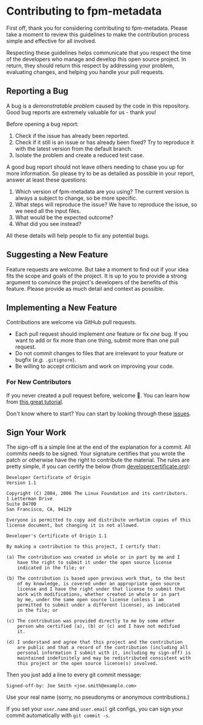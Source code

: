 # Contributing to fpm-metadata

First off, thank you for considering contributing to fpm-metadata.
Please take a moment to review this guidelines to make the contribution process
simple and effective for all involved.

Respecting these guidelines helps communicate that you respect the time of
the developers who manage and develop this open source project.
In return, they should return this respect by addressing your problem,
evaluating changes, and helping you handle your pull requests.


## Reporting a Bug

A bug is a _demonstratable problem_ caused by the code in this repository.
Good bug reports are extremely valuable for us - thank you!

Before opening a bug report:

1. Check if the issue has already been reported.
2. Check if it still is an issue or has already been fixed?
   Try to reproduce it with the latest version from the default branch.
3. Isolate the problem and create a reduced test case.

A good bug report should not leave others needing to chase you up for more
information. So please try to be as detailed as possible in your report,
answer at least these questions:

1. Which version of fpm-metadata are you using? The current version is always
   a subject to change, so be more specific.
2. What steps will reproduce the issue?
   We have to reproduce the issue, so we need all the input files.
3. What would be the expected outcome?
4. What did you see instead?

All these details will help people to fix any potential bugs.


## Suggesting a New Feature

Feature requests are welcome. But take a moment to find out if your idea fits
the scope and goals of the project. It is up to you to provide a strong
argument to convince the project's developers of the benefits of this feature.
Please provide as much detail and context as possible.


## Implementing a New Feature

Contributions are welcome via GitHub pull requests.

- Each pull request should implement _one_ feature or fix _one_ bug.
  If you want to add or fix more than one thing, submit more than one
  pull request.
- Do not commit changes to files that are irrelevant to your feature or
  bugfix (_e.g._ `.gitignore`).
- Be willing to accept criticism and work on improving your code.


### For New Contributors

If you never created a pull request before, welcome :tada:.
You can learn how from
[this great tutorial](https://app.egghead.io/courses/how-to-contribute-to-an-open-source-project-on-github).

Don't know where to start?
You can start by looking through these [issues](https://github.com/fortran-lang/fpm-metadata/issues).


## Sign Your Work

The sign-off is a simple line at the end of the explanation for a commit. All 
commits needs to be signed. Your signature certifies that you wrote the patch or
otherwise have the right to contribute the material. The rules are pretty simple,
if you can certify the below (from [developercertificate.org](https://developercertificate.org/)):

```
Developer Certificate of Origin
Version 1.1

Copyright (C) 2004, 2006 The Linux Foundation and its contributors.
1 Letterman Drive
Suite D4700
San Francisco, CA, 94129

Everyone is permitted to copy and distribute verbatim copies of this
license document, but changing it is not allowed.

Developer's Certificate of Origin 1.1

By making a contribution to this project, I certify that:

(a) The contribution was created in whole or in part by me and I
    have the right to submit it under the open source license
    indicated in the file; or

(b) The contribution is based upon previous work that, to the best
    of my knowledge, is covered under an appropriate open source
    license and I have the right under that license to submit that
    work with modifications, whether created in whole or in part
    by me, under the same open source license (unless I am
    permitted to submit under a different license), as indicated
    in the file; or

(c) The contribution was provided directly to me by some other
    person who certified (a), (b) or (c) and I have not modified
    it.

(d) I understand and agree that this project and the contribution
    are public and that a record of the contribution (including all
    personal information I submit with it, including my sign-off) is
    maintained indefinitely and may be redistributed consistent with
    this project or the open source license(s) involved.
```

Then you just add a line to every git commit message:

```
Signed-off-by: Joe Smith <joe.smith@example.com>
```

Use your real name (sorry, no pseudonyms or anonymous contributions.)

If you set your `user.name` and `user.email` git configs, you can sign your
commit automatically with `git commit -s`.

